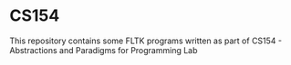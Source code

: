# CS154
This repository contains some FLTK programs written as part of CS154 - Abstractions and Paradigms for Programming Lab
